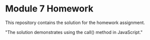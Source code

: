 # Module 7 Homework 
 
This repository contains the solution for the homework assignment. 
 
"The solution demonstrates using the call() method in JavaScript." 

